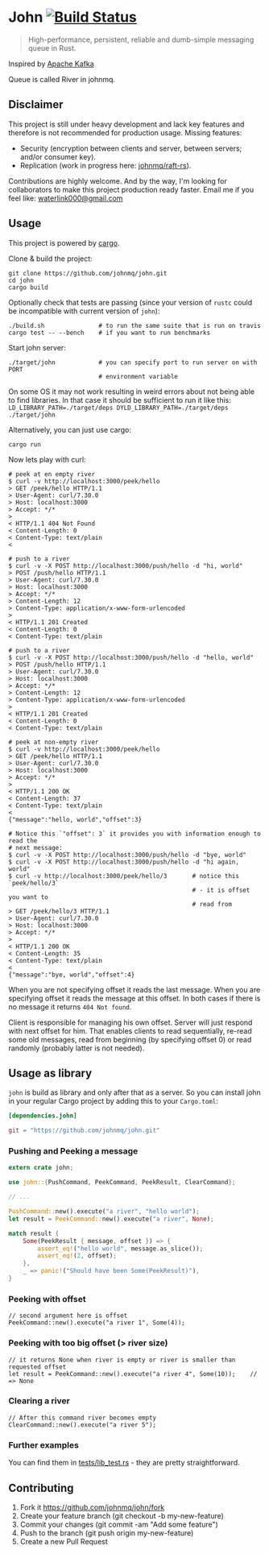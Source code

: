 # John [![Build Status](https://travis-ci.org/johnmq/john.svg)](https://travis-ci.org/johnmq/john)

> High-performance, persistent, reliable and dumb-simple messaging queue in Rust.

Inspired by [Apache Kafka](http://kafka.apache.org/)

Queue is called River in johnmq.

## Disclaimer

This project is still under heavy development and lack key features and
therefore is not recommended for production usage. Missing features:

- Security (encryption between clients and server, between servers; and/or
  consumer key).
- Replication (work in progress here:
  [johnmq/raft-rs](https://github.com/johnmq/raft-rs)).

Contributions are highly welcome. And by the way, I'm looking for collaborators
to make this project production ready faster. Email me if you feel like: [waterlink000@gmail.com](mailto:waterlink000+johnmq@gmail.com)

## Usage

This project is powered by [cargo](http://doc.crates.io).

Clone & build the project:

```
git clone https://github.com/johnmq/john.git
cd john
cargo build
```

Optionally check that tests are passing (since your version of `rustc` could be
incompatible with current version of `john`):

```
./build.sh               # to run the same suite that is run on travis
cargo test -- --bench    # if you want to run benchmarks
```

Start john server:

```
./target/john            # you can specify port to run server on with PORT
                         # environment variable
```

On some OS it may not work resulting in weird errors about not being able to
find libraries. In that case it should be sufficient to run it like this:
`LD_LIBRARY_PATH=./target/deps DYLD_LIBRARY_PATH=./target/deps ./target/john`

Alternatively, you can just use cargo:

```
cargo run
```

Now lets play with curl:

```shell
# peek at en empty river
$ curl -v http://localhost:3000/peek/hello
> GET /peek/hello HTTP/1.1
> User-Agent: curl/7.30.0
> Host: localhost:3000
> Accept: */*
>
< HTTP/1.1 404 Not Found
< Content-Length: 0
< Content-Type: text/plain
<

# push to a river
$ curl -v -X POST http://localhost:3000/push/hello -d "hi, world"
> POST /push/hello HTTP/1.1
> User-Agent: curl/7.30.0
> Host: localhost:3000
> Accept: */*
> Content-Length: 12
> Content-Type: application/x-www-form-urlencoded
>
< HTTP/1.1 201 Created
< Content-Length: 0
< Content-Type: text/plain

# push to a river
$ curl -v -X POST http://localhost:3000/push/hello -d "hello, world"
> POST /push/hello HTTP/1.1
> User-Agent: curl/7.30.0
> Host: localhost:3000
> Accept: */*
> Content-Length: 12
> Content-Type: application/x-www-form-urlencoded
>
< HTTP/1.1 201 Created
< Content-Length: 0
< Content-Type: text/plain

# peek at non-empty river
$ curl -v http://localhost:3000/peek/hello
> GET /peek/hello HTTP/1.1
> User-Agent: curl/7.30.0
> Host: localhost:3000
> Accept: */*
>
< HTTP/1.1 200 OK
< Content-Length: 37
< Content-Type: text/plain
<
{"message":"hello, world","offset":3}

# Notice this `"offset": 3` it provides you with information enough to read the
# next message:
$ curl -v -X POST http://localhost:3000/push/hello -d "bye, world"
$ curl -v -X POST http://localhost:3000/push/hello -d "hi again, world"
$ curl -v http://localhost:3000/peek/hello/3       # notice this `peek/hello/3`
                                                   # - it is offset you want to
                                                   # read from
> GET /peek/hello/3 HTTP/1.1
> User-Agent: curl/7.30.0
> Host: localhost:3000
> Accept: */*
>
< HTTP/1.1 200 OK
< Content-Length: 35
< Content-Type: text/plain
<
{"message":"bye, world","offset":4}
```

When you are not specifying offset it reads the last message.  When you are
specifying offset it reads the message at this offset.  In both cases if there
is no message it returns `404 Not found`.

Client is responsible for managing his own offset. Server will just respond
with next offset for him.  That enables clients to read sequentially, re-read
some old messages, read from beginning (by specifying offset 0) or read
randomly (probably latter is not needed).

## Usage as library

`john` is build as library and only after that as a server. So you can install john in your regular Cargo project by adding this to your `Cargo.toml`:

```toml
[dependencies.john]

git = "https://github.com/johnmq/john.git"
```

### Pushing and Peeking a message

```rust
extern crate john;

use john::{PushCommand, PeekCommand, PeekResult, ClearCommand};

// ...

PushCommand::new().execute("a river", "hello world");
let result = PeekCommand::new().execute("a river", None);

match result {
    Some(PeekResult { message, offset }) => {
        assert_eq!("hello world", message.as_slice());
        assert_eq!(2, offset);
    },
    _ => panic!("Should have been Some(PeekResult)"),
}
```

### Peeking with offset

```
// second argument here is offset
PeekCommand::new().execute("a river 1", Some(4));
```

### Peeking with too big offset (> river size)

```
// it returns None when river is empty or river is smaller than requested offset
let result = PeekCommand::new().execute("a river 4", Some(10));    // => None
```

### Clearing a river

```
// After this command river becomes empty
ClearCommand::new().execute("a river 5");
```

### Further examples

You can find them in [tests/lib_test.rs](https://github.com/johnmq/john/blob/master/tests/lib_test.rs) - they are pretty straightforward.

## Contributing

1. Fork it https://github.com/johnmq/john/fork
2. Create your feature branch (git checkout -b my-new-feature)
3. Commit your changes (git commit -am "Add some feature")
4. Push to the branch (git push origin my-new-feature)
5. Create a new Pull Request

